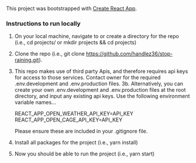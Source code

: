 This project was bootstrapped with [Create React App](https://github.com/facebook/create-react-app).

### Instructions to run locally

1. On your local machine, navigate to or create a directory for the repo (i.e., cd projects/ or mkdir projects && cd projects)
2. Clone the repo (i.e., git clone https://github.com/handlez36/stop-raining.git).
3. This repo makes use of third party Apis, and therefore requires api keys for access to those services. Contact owner for the required .env.development and .env.production files.
   3b. Alternatively, you can create your own .env.development and .env.production files at the root directory, and input any existing api keys. Use the following environment variable names...

   REACT_APP_OPEN_WEATHER_API_KEY=API_KEY
   REACT_APP_OPEN_CAGE_API_KEY=API_KEY

   Please ensure these are included in your .gitignore file.

4. Install all packages for the project (i.e., yarn install)
5. Now you should be able to run the project (i.e., yarn start)
